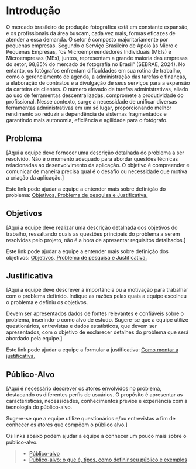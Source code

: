# Introdução

O mercado brasileiro de produção fotográfica está em constante expansão, e os profissionais da área buscam, cada vez mais, formas eficazes de atender a essa demanda. O setor é composto majoritariamente por pequenas empresas. Segundo o Serviço Brasileiro de Apoio às Micro e Pequenas Empresas, “os Microempreendedores Individuais (MEIs) e Microempresas (MEs), juntos, representam a grande maioria das empresas do setor, 98,85% do mercado de fotografia no Brasil” (SEBRAE, 2024).
No entanto, os fotógrafos enfrentam dificuldades em sua rotina de trabalho, como o gerenciamento de agenda, a administração das tarefas e finanças, a elaboração de contratos e a divulgação de seus serviços para a expansão da carteira de clientes. O número elevado de tarefas administrativas, aliado ao uso de ferramentas descentralizadas, compromete a produtividade do profissional.
Nesse contexto, surge a necessidade de unificar diversas ferramentas administrativas em um só lugar, proporcionando melhor rendimento ao reduzir a dependência de sistemas fragmentados e garantindo mais autonomia, eficiência e agilidade para o fotógrafo.


## Problema
[Aqui a equipe deve fornecer uma descrição detalhada do problema a ser resolvido. Não é o momento adequado para abordar questões técnicas relacionadas ao desenvolvimento da aplicação. O objetivo é compreender e comunicar de maneira precisa qual é o desafio ou necessidade que motiva a criação da aplicação.]

Este link pode ajudar a equipe a entender mais sobre definição do problema: [Objetivos, Problema de pesquisa e Justificativa.](https://medium.com/@versioparole/objetivos-problema-de-pesquisa-e-justificativa-c98c8233b9c3)


## Objetivos

[Aqui a equipe deve realizar uma descrição detalhada dos objetivos do trabalho, ressaltando quais as questões principais do problema a serem resolvidas pelo projeto, não é a hora de apresentar requisitos detalhados.]
 
Este link pode ajudar a equipe a entender mais sobre definição dos objetivos: [Objetivos, Problema de pesquisa e Justificativa.](https://medium.com/@versioparole/objetivos-problema-de-pesquisa-e-justificativa-c98c8233b9c3)

## Justificativa

[Aqui a equipe deve descrever a importância ou a motivação para trabalhar com o problema definido. Indique as razões pelas quais a equipe escolheu o problema e definiu os objetivos.

Devem ser apresentados dados de fontes relevantes e confiáveis sobre o problema, inserindo-o como alvo de estudo. Sugere-se que a equipe utilize questionários, entrevistas e dados estatísticos, que devem ser apresentados, com o objetivo de esclarecer detalhes do problema que será abordado pela equipe.]

Este link pode ajudar a equipe a formular a justificativa: [Como montar a justificativa.](https://guiadamonografia.com.br/como-montar-justificativa-do-tcc/)

## Público-Alvo

[Aqui é necessário descrever os atores envolvidos no problema, destacando os diferentes perfis de usuários. O propósito é apresentar as características, necessidades, conhecimentos prévios e experiência com a tecnologia do público-alvo.

Sugere-se que a equipe utilize questionários e/ou entrevistas a fim de conhecer os atores que compõem o público alvo.]

Os links abaixo podem ajudar a equipe a conhecer um pouco mais sobre o público-alvo. 

> - [Público-alvo](https://blog.hotmart.com/pt-br/publico-alvo/)
> - [Público-alvo: o que é, tipos, como definir seu público e exemplos](https://klickpages.com.br/blog/publico-alvo-o-que-e/)

